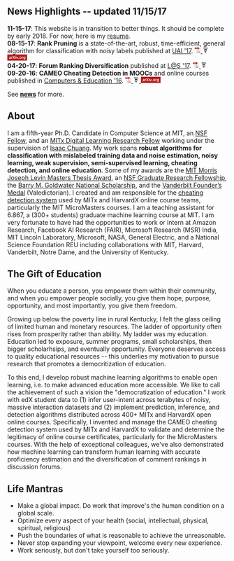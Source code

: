 <h2> News Highlights -- <span color='red'>updated 11/15/17</span></h2>
<!-- My [research](md/research.md) will be added soon. -->

**11-15-17**: This website is in transition to better things. It should be complete by early 2018. For now, here is my [resume](resources/pdf/cv.pdf).  
**08-15-17**: <b>Rank Pruning</b> is a state-of-the-art, robust, time-efficient, general algorithm for classification with noisy labels published at <a href="http://auai.org/uai2017/proceedings/papers/35.pdf">UAI '17</a>.
<a href="resources/pdf/northcutt_2017_rankpruning.pdf"> <img src="resources/img/icons/pdf_icon.png" style="height:1em"> </a> 
<a href="https://github.com/cgnorthcutt/rankpruning"> <img src="resources/img/icons/github_icon.jpg" style="height:1em"> </a>
<a href="https://arxiv.org/abs/1705.01936"> <img src="resources/img/icons/arxiv_icon.jpg" style="height:1em"> </a>  
**04-20-17**: <b>Forum Ranking Diversification</b> published at <a href="http://dl.acm.org/citation.cfm?id=3054016">L@S '17</a>.
<a href="resources/pdf/northcutt_2017_diversification.pdf"> <img src="resources/img/icons/pdf_icon.png" style="height:1em"> </a>
<a href="https://github.com/cgnorthcutt/forum-diversification"> <img src="resources/img/icons/github_icon.jpg" style="height:1em"> </a>  
**09-20-16**: <b>CAMEO Cheating Detection in MOOCs</b> and online courses published in <a href="http://www.sciencedirect.com/science/article/pii/S0360131516300896">Computers & Education '16</a>.
<a href="resources/pdf/northcutt_2016_cameo.pdf"> <img src="resources/img/icons/pdf_icon.png" style="height:1em"> </a> 
<a href="https://github.com/CGNx/edx2bigquery/blob/master/edx2bigquery/make_problem_analysis.py#L1628"> <img src="resources/img/icons/github_icon.jpg" style="height:1em"> </a>
<a href="https://arxiv.org/abs/1508.05699"> <img src="resources/img/icons/arxiv_icon.jpg" style="height:1em"> </a> 

See **[news](md/news.md)** for more. 

## About 

I am a fifth-year Ph.D. Candidate in Computer Science at MIT, an [NSF Fellow](https://www.fastlane.nsf.gov/grfp/AwardeeList.do?method=loadAwardeeList), and an [MITx Digital Learning Research Fellow](https://odl.mit.edu/about/our-team/curtis-northcutt) working under the supervision of [Isaac Chuang](http://web.mit.edu/physics/people/faculty/chuang_isaac.html). My work spans **robust algorithms for classification with mislabeled training data and noise estimation, noisy learning, weak supervision, semi-supervised learning, cheating detection, and online education**. Some of my awards are the [MIT Morris Joseph Levin Masters Thesis Award](https://www.eecs.mit.edu/news-events/announcements/eecs-celebrates-2015-2016-award-winners), an [NSF Graduate Research Fellowship](https://www.fastlane.nsf.gov/grfp/AwardeeList.do?method=loadAwardeeList), the [Barry M. Goldwater National Scholarship](http://act.org/goldwater/sch-2012.html), and the [Vanderbilt Founder’s Medal](http://news.vanderbilt.edu/2013/05/founders-medalists/) (Valedictorian). I created and am responsible for the [cheating detection system](https://www.insidehighered.com/news/2015/08/26/harvard-mit-researchers-find-mooc-learners-using-multiple-accounts-cheat) used by MITx and HarvardX online course teams, particularly the MIT MicroMasters courses. I am a teaching assistant for 6.867, a (300+ students) graduate machine learning course at MIT. I am very fortunate to have had the opportunities to work or intern at Amazon Research, Facebook AI Research (FAIR), Microsoft Research (MSR) India, MIT Lincoln Laboratory, Microsoft, NASA, General Electric, and a National Science Foundation REU including collaborations with MIT, Harvard, Vanderbilt, Notre Dame, and the University of Kentucky.

## The Gift of Education

When you educate a person, you empower them within their community, and when you empower people socially, you give them hope, purpose, opportunity, and most importantly, you give them freedom.

Growing up below the poverty line in rural Kentucky, I felt the glass ceiling of limited human and monetary resources. The ladder of opportunity often rises from prosperity rather than ability. My ladder was my education. Education led to exposure, summer programs, small scholarships, then bigger scholarhsips, and eventually opportunity. Everyone deserves access to quality educational resources -- this underlies my motivation to pursue research that promotes a democritization of education. 

To this end, I develop robust machine learning algorithms to enable open learning, i.e. to make advanced education more accessible. We like to call the achievement of such a vision the "democratization of education." I work with edX student data to (1) infer user-intent across terabytes of noisy, massive interaction datasets and (2) implement prediction, inference, and detection algorithms distributed across 400+ MITx and HarvardX open online courses. Specifically, I invented and manage the CAMEO cheating detection system used by MITx and HarvardX to validate and determine the legitimacy of online course certificates, particularly for the MicroMasters courses. With the help of exceptional colleagues, we've also demonstrated how machine learning can transform human learning with accurate proficiency estimation and the diversification of comment rankings in discussion forums.

## Life Mantras

* Make a global impact. Do work that improve's the human condition on a global scale.
* Optimize every aspect of your health (social, intellectual, physical, spiritual, religious)
* Push the boundaries of what is reasonable to achieve the unreasonable.
* Never stop expanding your viewpoint, welcome every new experience.
* Work seriously, but don't take yourself too seriously. 
